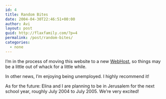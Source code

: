 ```yaml
---
id: 4
title: Random Bites
date: 2004-04-30T22:46:51+00:00
author: Avi
layout: post
guid: http://flaxfamily.com/?p=4
permalink: /post/random-bites/
categories:
  - none
---
```

I&#8217;m in the process of moving this website to a new [WebHost](http://austindev.com/), so things may be a little out of whack for a little while.

In other news, I&#8217;m enjoying being unemployed. I highly recommend it!

As for the future: Elina and I are planning to be in Jerusalem for the next school year, roughly July 2004 to July 2005. We&#8217;re very excited!